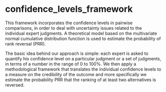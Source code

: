 # confidence_levels_framework

This framework incorporates the confidence levels in pairwise comparisons, in order to deal with uncertainty issues related to the individual expert judgments.
A theoretical model based on the multivariate normal cumulative distribution function is used to estimate the probability of rank reversal (PRR).

The basic idea behind our approach is simple: each expert is asked to quantify his confidence level on a particular judgment or a set of judgments, in terms of a number
in the range of 0 to 100%. We then apply a methodological framework that translates the individual confidence levels to a measure on the credibility of the outcome and
more specifically we estimate the probability PRR that the ranking of at least two alternatives is reversed.

